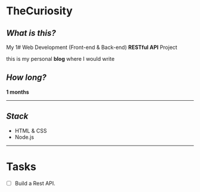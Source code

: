 # TheCuriosity
## *What is this?*

My 1# Web Development (Front-end & Back-end) **RESTful API** Project

this is my personal **blog** where I would write

## *How long?*

 **1 months**

---

## *Stack*

- HTML & CSS
- Node.js

---

# Tasks

- [ ]  Build a Rest API.
